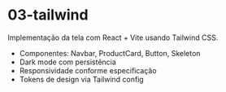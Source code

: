 
# 03-tailwind

Implementação da tela com React + Vite usando Tailwind CSS.

- Componentes: Navbar, ProductCard, Button, Skeleton
- Dark mode com persistência
- Responsividade conforme especificação
- Tokens de design via Tailwind config
